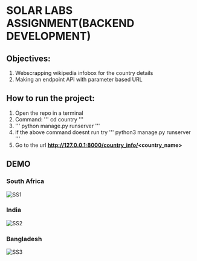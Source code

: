 # SOLAR LABS ASSIGNMENT(BACKEND DEVELOPMENT)

## Objectives:

1) Webscrapping wikipedia infobox for the country details
2) Making an endpoint API with parameter based URL

## How to run the project:

1) Open the repo in a terminal
2) Command: ''' cd country '''
3) ''' python manage.py runserver '''
4) if the above command doesnt run try ''' python3 manage.py runserver '''
5) Go to the url **http://127.0.0.1:8000/country_info/<country_name>**


## DEMO

### South Africa
![SS1](https://user-images.githubusercontent.com/65591606/209453205-c505ad7e-d763-4aa5-805e-36e8661247e7.png)

### India
![SS2](https://user-images.githubusercontent.com/65591606/209453216-492a8620-af0d-4127-9753-65694d810cd2.png)

### Bangladesh
![SS3](https://user-images.githubusercontent.com/65591606/209453220-0637b579-4ba6-4718-b884-f44e6e82e562.png)
